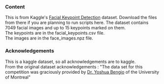 ### Content

This is from Kaggle's [Facial Keypoint Detection][1] dataset. Download the files from there if you are planning to run scripts here.
The dataset contains 7049 facial images and up to 15 keypoints marked on them.  
The keypoints are in the facial_keypoints.csv file.  
The images are in the face_images.npz file.  

### Acknowledgements

This is a kaggle dataset, so all acknowledgements are to kaggle.  
From the original dataset acknowledgements :
"The data set for this competition was graciously provided by [Dr. Yoshua Bengio][2] of the University of Montreal"


  [1]: https://www.kaggle.com/c/facial-keypoints-detection
  [2]: http://www.iro.umontreal.ca/~bengioy/yoshua_en/index.html
